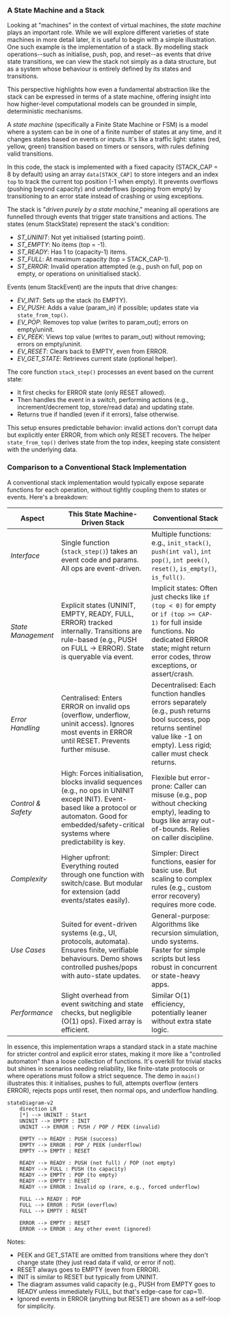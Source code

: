 
### A State Machine and a Stack

Looking at "machines" in the context of virtual machines, the *state machine* plays an important
role. While we will explore different varieties of state machines in more detail later, it is useful
to begin with a simple illustration. One such example is the implementation of a stack. By modelling
stack operations--such as initialise, push, pop, and reset--as events that drive state transitions,
we can view the stack not simply as a data structure, but as a system whose behaviour is entirely
defined by its states and transitions.

This perspective highlights how even a fundamental abstraction like the stack can be expressed in
terms of a state machine, offering insight into how higher-level computational models can be grounded
in simple, deterministic mechanisms.

A *state machine* (specifically a Finite State Machine or FSM) is a model where a system
can be in one of a finite number of states at any time, and it changes states based on
events or inputs. It's like a traffic light: states (red, yellow, green) transition based
on timers or sensors, with rules defining valid transitions.

In this code, the stack is implemented with a fixed capacity (STACK_CAP = 8 by default)
using an array `data[STACK_CAP]` to store integers and an index `top` to track the current
top position (-1 when empty). It prevents overflows (pushing beyond capacity) and underflows
(popping from empty) by transitioning to an error state instead of crashing or
using exceptions.

The stack is "*driven purely by a state machine*," meaning all operations are funnelled
through events that trigger state transitions and actions. The states
(enum StackState) represent the stack's condition:
- *ST_UNINIT*: Not yet initialised (starting point).
- *ST_EMPTY*: No items (top = -1).
- *ST_READY*: Has 1 to (capacity-1) items.
- *ST_FULL*: At maximum capacity (top = STACK_CAP-1).
- *ST_ERROR*: Invalid operation attempted (e.g., push on full, pop on empty,
  or operations on uninitialised stack).

Events (enum StackEvent) are the inputs that drive changes:
- *EV_INIT*: Sets up the stack (to EMPTY).
- *EV_PUSH*: Adds a value (param_in) if possible; updates state via `state_from_top()`.
- *EV_POP*: Removes top value (writes to param_out); errors on empty/uninit.
- *EV_PEEK*: Views top value (writes to param_out) without removing; errors on empty/uninit.
- *EV_RESET*: Clears back to EMPTY, even from ERROR.
- *EV_GET_STATE*: Retrieves current state (optional helper).

The core function `stack_step()` processes an event based on the current state:
- It first checks for ERROR state (only RESET allowed).
- Then handles the event in a switch, performing actions (e.g., increment/decrement
  top, store/read data) and updating state.
- Returns true if handled (even if it errors), false otherwise.

This setup ensures predictable behavior: invalid actions don't corrupt data but
explicitly enter ERROR, from which only RESET recovers. The helper `state_from_top()`
derives state from the top index, keeping state consistent with the underlying data.


### Comparison to a Conventional Stack Implementation

A conventional stack implementation would typically expose separate functions for
each operation, without tightly coupling them to states or events. Here's a breakdown:

| Aspect | This State Machine-Driven Stack | Conventional Stack |
|---|---|---|
| *Interface* | Single function (`stack_step()`) takes an event code and params. All ops are event-driven. | Multiple functions: e.g., `init_stack()`, `push(int val)`, `int pop()`, `int peek()`, `reset()`, `is_empty()`, `is_full()`. |
| *State Management* | Explicit states (UNINIT, EMPTY, READY, FULL, ERROR) tracked internally. Transitions are rule-based (e.g., PUSH on FULL → ERROR). State is queryable via event. | Implicit states: Often just checks like `if (top < 0)` for empty or `if (top >= CAP-1)` for full inside functions. No dedicated ERROR state; might return error codes, throw exceptions, or assert/crash. |
| *Error Handling* | Centralised: Enters ERROR on invalid ops (overflow, underflow, uninit access). Ignores most events in ERROR until RESET. Prevents further misuse. | Decentralised: Each function handles errors separately (e.g., push returns bool success, pop returns sentinel value like -1 on empty). Less rigid; caller must check returns. |
| *Control & Safety* | High: Forces initialisation, blocks invalid sequences (e.g., no ops in UNINIT except INIT). Event-based like a protocol or automaton. Good for embedded/safety-critical systems where predictability is key. | Flexible but error-prone: Caller can misuse (e.g., pop without checking empty), leading to bugs like array out-of-bounds. Relies on caller discipline. |
| *Complexity* | Higher upfront: Everything routed through one function with switch/case. But modular for extension (add events/states easily). | Simpler: Direct functions, easier for basic use. But scaling to complex rules (e.g., custom error recovery) requires more code. |
| *Use Cases* | Suited for event-driven systems (e.g., UI, protocols, automata). Ensures finite, verifiable behaviours. Demo shows controlled pushes/pops with auto-state updates. | General-purpose: Algorithms like recursion simulation, undo systems. Faster for simple scripts but less robust in concurrent or state-heavy apps. |
| *Performance* | Slight overhead from event switching and state checks, but negligible (O(1) ops). Fixed array is efficient. | Similar O(1) efficiency, potentially leaner without extra state logic. |

In essence, this implementation wraps a standard stack in a state machine for stricter
control and explicit error states, making it more like a "controlled automaton" than a
loose collection of functions. It's overkill for trivial stacks but shines in scenarios
needing reliability, like finite-state protocols or where operations must follow a strict
sequence. The demo in `main()` illustrates this: it initialises, pushes to full, attempts
overflow (enters ERROR), rejects pops until reset, then normal ops, and underflow handling.


```mermaid
stateDiagram-v2
    direction LR
    [*] --> UNINIT : Start
    UNINIT --> EMPTY : INIT
    UNINIT --> ERROR : PUSH / POP / PEEK (invalid)
    
    EMPTY --> READY : PUSH (success)
    EMPTY --> ERROR : POP / PEEK (underflow)
    EMPTY --> EMPTY : RESET
    
    READY --> READY : PUSH (not full) / POP (not empty)
    READY --> FULL : PUSH (to capacity)
    READY --> EMPTY : POP (to empty)
    READY --> EMPTY : RESET
    READY --> ERROR : Invalid op (rare, e.g., forced underflow)
    
    FULL --> READY : POP
    FULL --> ERROR : PUSH (overflow)
    FULL --> EMPTY : RESET
    
    ERROR --> EMPTY : RESET
    ERROR --> ERROR : Any other event (ignored)
```

Notes:

- PEEK and GET_STATE are omitted from transitions where
  they don't change state (they just read data if valid,
  or error if not).
- RESET always goes to EMPTY (even from ERROR).
- INIT is similar to RESET but typically from UNINIT.
- The diagram assumes valid capacity (e.g., PUSH from
  EMPTY goes to READY unless immediately FULL, but that's
  edge-case for cap=1).
- Ignored events in ERROR (anything but RESET) are shown
  as a self-loop for simplicity.

